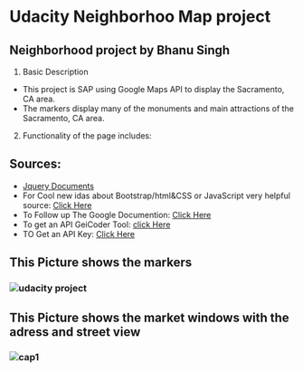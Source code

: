 # Udacity Neighborhoo Map project
## Neighborhood project by Bhanu Singh

1. Basic Description
- This project is SAP using Google Maps API to display the Sacramento, CA area.
- The markers display many of the monuments and main attractions of the Sacramento, CA area. 

2. Functionality of the page includes:

## Sources:
- [Jquery Documents](http://api.jquery.com/)
- For Cool new idas about Bootstrap/html&CSS or JavaScript very helpful source: [Click Here](http://www.w3schools.com/)
- To Follow up The Google Documention: [Click Here](https://maps-apis.googleblog.com/)
- To get an API GeiCoder Tool: [click Here](https://google-developers.appspot.com/maps/documentation/utils/geocoder/#q%3D38.451803%252C-121.373179)
- TO Get an API Key: [Click Here](https://developers.google.com/maps/web/)

## This Picture shows the markers 
### ![udacity project](https://user-images.githubusercontent.com/24472965/31583410-0ac1c79a-b150-11e7-886e-1485fda60b45.PNG)
## This Picture shows the market windows with the adress and street view
### ![cap1](https://user-images.githubusercontent.com/24472965/31583458-46509650-b151-11e7-8df5-51b951fc4b3a.PNG)
